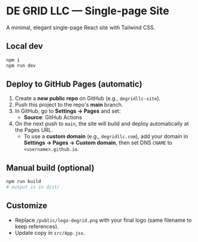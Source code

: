 # DE GRID LLC — Single-page Site

A minimal, elegant single-page React site with Tailwind CSS.

## Local dev

```bash
npm i
npm run dev
```

## Deploy to GitHub Pages (automatic)

1. Create a **new public repo** on GitHub (e.g., `degridllc-site`).
2. Push this project to the repo's **main** branch.
3. In GitHub, go to **Settings → Pages** and set:
   - **Source**: GitHub Actions
4. On the next push to `main`, the site will build and deploy automatically at the Pages URL.
   - To use a **custom domain** (e.g., `degridllc.com`), add your domain in **Settings → Pages → Custom domain**, then set DNS `CNAME` to `<username>.github.io`.

## Manual build (optional)

```bash
npm run build
# output is in dist/
```

## Customize

- Replace `/public/logo-degrid.png` with your final logo (same filename to keep references).
- Update copy in `src/App.jsx`.

